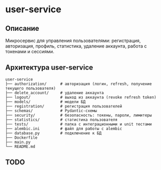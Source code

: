 # user-service

## Описание
Микросервис для управления пользователями: регистрация, авторизация, профиль, статистика, удаление аккаунта, работа с токенами и сессиями.

## Архитектура user-service
```
user-service
├── authorization/      # авторизация (логин, refresh, получение текущего пользователя)
├── delete_account/     # удаление аккаунта
├── logout/             # выход из аккаунта (revoke refresh token)
├── models/             # модели БД
├── registration/       # регистрация пользователей
├── schemas/            # Pydantic-схемы
├── security/           # безопасность: токены, пароли, лимитеры
├── statistics/         # статистика пользователя
├── tests/              # папка с интеграционными и unit тестами
├── alembic.ini         # файл для работы с alembic
├── database.py         # подключение к БД
├── Dockerfile
├── main.py
└── README.md
```

## TODO
